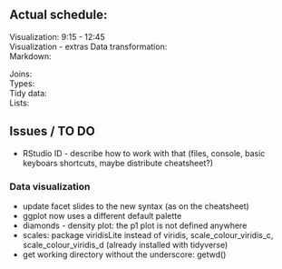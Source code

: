 ## Actual schedule:

Visualization: 9:15 - 12:45  
Visualization - extras
Data transformation:   
Markdown:   

Joins:  
Types:  
Tidy data:  
Lists:  

## Issues / TO DO

- RStudio ID - describe how to work with that (files, console, basic keyboars shortcuts, maybe distribute cheatsheet?)

### Data visualization

- update facet slides to the new syntax (as on the cheatsheet)
- ggplot now uses a different default palette
- diamonds - density plot: the p1 plot is not defined anywhere
- scales: package viridisLite instead of viridis, scale_colour_viridis_c, scale_colour_viridis_d (already installed with tidyverse) 
- get working directory without the underscore: getwd()
